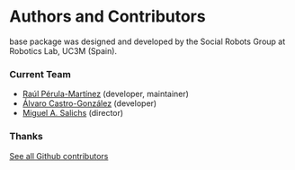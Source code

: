 # Authors and Contributors

base package was designed and developed by the Social Robots Group at Robotics Lab, UC3M (Spain).

### Current Team

* [Raúl Pérula-Martínez](https://github.com/raulperula) (developer, maintainer)
* [Álvaro Castro-González](https://github.com/alvarokas) (developer)
* [Miguel A. Salichs](http://roboticslab.uc3m.es/roboticslab/people/miguel-salichs) (director)


### Thanks

[See all Github contributors](https://github.com/UC3MSocialRobots/maggie_drivers/contributors)
